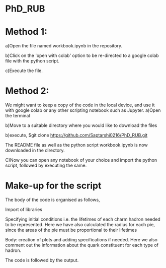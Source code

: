 # PhD_RUB
# Method 1:
a)Open the file named workbook.ipynb in the repository. 

b)Click on the 'open with colab' option to be re-directed to a google colab file with the python script. 

c)Execute the file.

# Method 2:
We might want to keep a copy of the code in the local device, and use it with google colab or any other scripting notebook such as Jupyter.
a)Open the terminal

b)Move to a suitable directory where you would like to download the files

b)execute, $git clone https://github.com/Saptarshi0216/PhD_RUB.git

The README file as well as the python script workbook.ipynb is now downloaded in the directory.

C)Now you can open any notebook of your choice and import the python script, followed by executing the same.

# Make-up for the script
The body of the code is organised as follows,

Import of libraries

Specifying initial conditions i.e. the lifetimes of each charm hadron needed to be represented. Here we have also calculated the radius for each pie, since the areas of the pie must be proportional to their lifetimes

Body: creation of plots and adding specifications if needed. Here we also comment out the information about the quark constituent for each type of hadron.

The code is followed by the output.
